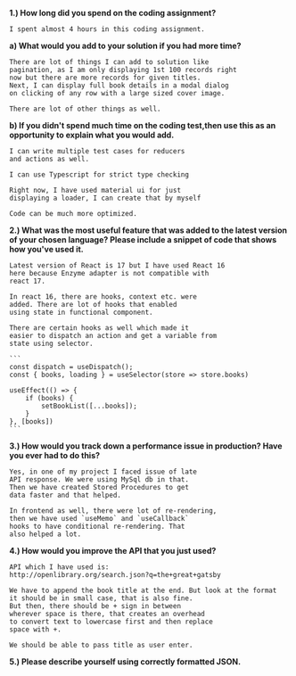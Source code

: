 **1.) How long did you spend on the coding assignment?**
    
    I spent almost 4 hours in this coding assignment.

**a) What would you add to your solution if you had more time?**
    
    There are lot of things I can add to solution like
    pagination, as I am only displaying 1st 100 records right
    now but there are more records for given titles.
    Next, I can display full book details in a modal dialog
    on clicking of any row with a large sized cover image.

    There are lot of other things as well.

**b) If you didn't spend much time on the coding test,then use this as an opportunity to explain what you would add.**

    I can write multiple test cases for reducers
    and actions as well.

    I can use Typescript for strict type checking

    Right now, I have used material ui for just 
    displaying a loader, I can create that by myself
    
    Code can be much more optimized.

**2.) What was the most useful feature that was added to the latest version of your chosen language? Please include a snippet of code that shows how you've used it.**

    Latest version of React is 17 but I have used React 16
    here because Enzyme adapter is not compatible with
    react 17.

    In react 16, there are hooks, context etc. were 
    added. There are lot of hooks that enabled
    using state in functional component.

    There are certain hooks as well which made it
    easier to dispatch an action and get a variable from
    state using selector.

    ```
    const dispatch = useDispatch();
    const { books, loading } = useSelector(store => store.books)

    useEffect(() => {
        if (books) {
            setBookList([...books]);
        }
    }, [books])
    ```

**3.) How would you track down a performance issue in production? Have you ever had to do this?**

    Yes, in one of my project I faced issue of late
    API response. We were using MySql db in that.
    Then we have created Stored Procedures to get 
    data faster and that helped.

    In frontend as well, there were lot of re-rendering,
    then we have used `useMemo` and `useCallback`
    hooks to have conditional re-rendering. That
    also helped a lot.

**4.) How would you improve the API that you just used?**

    API which I have used is:
    http://openlibrary.org/search.json?q=the+great+gatsby

    We have to append the book title at the end. But look at the format
    it should be in small case, that is also fine. 
    But then, there should be + sign in between
    wherever space is there, that creates an overhead
    to convert text to lowercase first and then replace
    space with +.

    We should be able to pass title as user enter.

**5.) Please describe yourself using correctly formatted JSON.**
